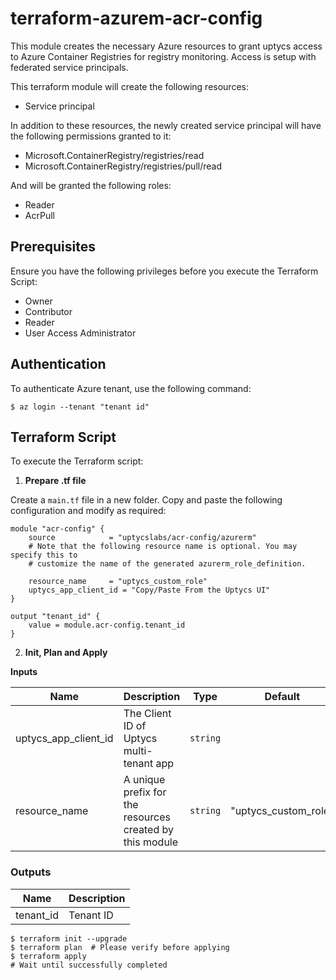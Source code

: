 # terraform-azurem-acr-config

This module creates the necessary Azure resources to grant uptycs access to Azure Container Registries for registry monitoring. Access is setup with federated service principals.

This terraform module will create the following resources:

- Service principal

In addition to these resources, the newly created service principal will have the following permissions granted to it:
- Microsoft.ContainerRegistry/registries/read
- Microsoft.ContainerRegistry/registries/pull/read

And will be granted the following roles:
- Reader
- AcrPull

## Prerequisites

Ensure you have the following privileges before you execute the Terraform Script:
* Owner
* Contributor
* Reader
* User Access Administrator

## Authentication

To authenticate Azure tenant, use the following command:

```
$ az login --tenant "tenant id"
```

## Terraform Script

To execute the Terraform script:

1. **Prepare .tf file**

Create a `main.tf` file in a new folder. Copy and paste the following configuration and modify as required:

```hcl
module "acr-config" {
    source            = "uptycslabs/acr-config/azurerm"
    # Note that the following resource name is optional. You may specify this to
    # customize the name of the generated azurerm_role_definition.
  
    resource_name     = "uptycs_custom_role"
    uptycs_app_client_id = "Copy/Paste From the Uptycs UI"
} 

output "tenant_id" {
    value = module.acr-config.tenant_id
}
```

2. **Init, Plan and Apply**

**Inputs**

| Name                 | Description                                              | Type     | Default     |
| ---------------------| -------------------------------------------------------- | -------- | ----------- |
| uptycs_app_client_id | The Client ID of Uptycs multi-tenant app                 | `string` |             |
| resource_name        | A unique prefix for the resources created by this module | `string` | "uptycs_custom_role" |     

### Outputs

| Name     | Description |
| -------- | ----------- |
| tenant_id | Tenant ID   |

```
$ terraform init --upgrade
$ terraform plan  # Please verify before applying
$ terraform apply
# Wait until successfully completed
```
